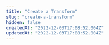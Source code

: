 ```yaml
---
title: "Create a Transform"
slug: "create-a-transform"
hidden: false
createdAt: "2022-12-03T17:08:52.004Z"
updatedAt: "2022-12-03T17:08:52.004Z"
---
```

